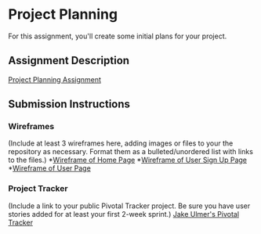 # Project Planning
For this assignment, you'll create some initial plans for your project.

## Assignment Description
[Project Planning Assignment](https://education.launchcode.org/liftoff/assignments/planning/)

## Submission Instructions

### Wireframes

(Include at least 3 wireframes here, adding images or files to your the repository as necessary. Format them as a bulleted/unordered list with links to the files.)
*[Wireframe of Home Page](https://github.com/jakeulmer2/liftoff-assignments/blob/master/P3-Project_Planning/Motivation-Home-Page.jpg)
*[Wireframe of User Sign Up Page](https://github.com/jakeulmer2/liftoff-assignments/blob/master/P3-Project_Planning/Motivation-User-Sign-Up-Page.jpg)
*[Wireframe of User Page](https://github.com/jakeulmer2/liftoff-assignments/blob/master/P3-Project_Planning/Motivation-User-Page.jpg)

### Project Tracker

(Include a link to your public Pivotal Tracker project. Be sure you have user stories added for at least your first 2-week sprint.)
[Jake Ulmer's Pivotal Tracker](https://www.pivotaltracker.com/n/projects/2153119)
